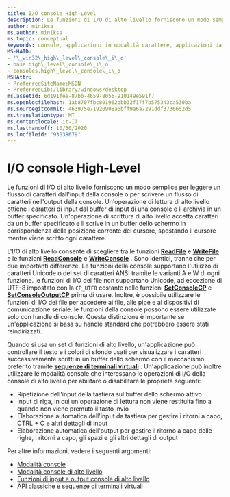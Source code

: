 ```yaml
---
title: I/O console High-Level
description: Le funzioni di I/O di alto livello forniscono un modo semplice per leggere un flusso di caratteri dall'input della console o per scrivere un flusso di caratteri nell'output della console.
author: miniksa
ms.author: miniksa
ms.topic: conceptual
keywords: console, applicazioni in modalità carattere, applicazioni da riga di comando, applicazioni di terminale, api della console
MS-HAID:
- '\_win32\_high\_level\_console\_i\_o'
- base.high\_level\_console\_i\_o
- consoles.high\_level\_console\_i\_o
MSHAttr:
- PreferredSiteName:MSDN
- PreferredLib:/library/windows/desktop
ms.assetid: 6d191fee-87bb-4659-8056-910149e591f7
ms.openlocfilehash: 1ab8707fbc801962bbb32f17f7b575343ca530ba
ms.sourcegitcommit: 463975e71920908a6bff9a6a7291ddf3736652d5
ms.translationtype: MT
ms.contentlocale: it-IT
ms.lasthandoff: 10/30/2020
ms.locfileid: "93038679"
---
```

# <a name="high-level-console-io"></a>I/O console High-Level

Le funzioni di I/O di alto livello forniscono un modo semplice per leggere un flusso di caratteri dall'input della console o per scrivere un flusso di caratteri nell'output della console. Un'operazione di lettura di alto livello ottiene i caratteri di input dal buffer di input di una console e li archivia in un buffer specificato. Un'operazione di scrittura di alto livello accetta caratteri da un buffer specificato e li scrive in un buffer dello schermo in corrispondenza della posizione corrente del cursore, spostando il cursore mentre viene scritto ogni carattere.

L'I/O di alto livello consente di scegliere tra le funzioni [**ReadFile**](https://msdn.microsoft.com/library/windows/desktop/aa365467) e [**WriteFile**](https://msdn.microsoft.com/library/windows/desktop/aa365747) e le funzioni [**ReadConsole**](readconsole.md) e [**WriteConsole**](writeconsole.md) . Sono identici, tranne che per due importanti differenze. Le funzioni della console supportano l'utilizzo di caratteri Unicode o del set di caratteri ANSI tramite le varianti A e W di ogni funzione. le funzioni di I/O dei file non supportano Unicode, ad eccezione di UTF-8 impostato con la `CP_UTF8` costante nelle funzioni **[SetConsoleCP](setconsolecp.md)** e **[SetConsoleOutputCP](setconsoleoutputcp.md)** prima di usare. Inoltre, è possibile utilizzare le funzioni di I/O dei file per accedere ai file, alle pipe e ai dispositivi di comunicazione seriale. le funzioni della console possono essere utilizzate solo con handle di console. Questa distinzione è importante se un'applicazione si basa su handle standard che potrebbero essere stati reindirizzati.

Quando si usa un set di funzioni di alto livello, un'applicazione può controllare il testo e i colori di sfondo usati per visualizzare i caratteri successivamente scritti in un buffer dello schermo con il meccanismo preferito tramite **[sequenze di terminali virtuali](console-virtual-terminal-sequences.md)** . Un'applicazione può inoltre utilizzare le modalità console che interessano le operazioni di I/O della console di alto livello per abilitare o disabilitare le proprietà seguenti:

- Ripetizione dell'input della tastiera sul buffer dello schermo attivo
- Input di riga, in cui un'operazione di lettura non viene restituita fino a quando non viene premuto il tasto invio
- Elaborazione automatica dell'input da tastiera per gestire i ritorni a capo, CTRL + C e altri dettagli di input
- Elaborazione automatica dell'output per gestire il ritorno a capo delle righe, i ritorni a capo, gli spazi e gli altri dettagli di output

Per altre informazioni, vedere i seguenti argomenti:

- [Modalità console](console-modes.md)
- [Modalità console di alto livello](high-level-console-modes.md)
- [Funzioni di input e output console di alto livello](high-level-console-input-and-output-functions.md)
- [API classiche e sequenze di terminali virtuali](classic-vs-vt.md)
